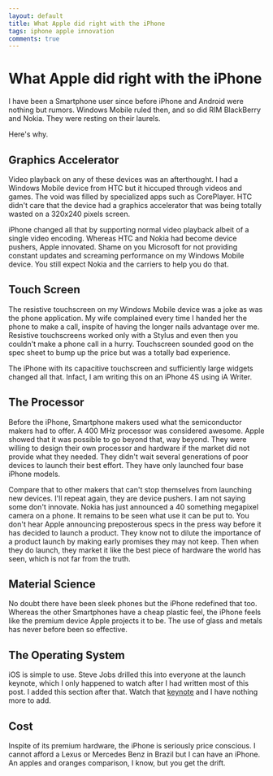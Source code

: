 ```yaml
---
layout: default
title: What Apple did right with the iPhone
tags: iphone apple innovation
comments: true
---
```

# What Apple did right with the iPhone

I have been a Smartphone user since before iPhone and Android were nothing but rumors. Windows Mobile ruled then, and so did RIM BlackBerry and Nokia. They were resting on their laurels.

Here's why.

## Graphics Accelerator

Video playback on any of these devices was an afterthought. I had a Windows Mobile device from HTC but it hiccuped through videos and games. The void was filled by specialized apps such as CorePlayer. HTC didn't care that the device had a graphics accelerator that was being totally wasted on a 320x240 pixels screen.

iPhone changed all that by supporting normal video playback albeit of a single video encoding. Whereas HTC and Nokia had become device pushers, Apple innovated. Shame on you Microsoft for not providing constant updates and screaming performance on my Windows Mobile device. You still expect Nokia and the carriers to help you do that.

## Touch Screen

The resistive touchscreen on my Windows Mobile device was a joke as was the phone application. My wife complained every time I handed her the phone to make a call, inspite of having the longer nails advantage over me. Resistive touchscreens worked only with a Stylus and even then you couldn't make a phone call in a hurry. Touchscreen sounded good on the spec sheet to bump up the price but was a totally bad experience.

The iPhone with its capacitive touchscreen and sufficiently large widgets changed all that. Infact, I am writing this on an iPhone 4S using iA Writer.

## The Processor

Before the iPhone, Smartphone makers used what the semiconductor makers had to offer. A 400 MHz processor was considered awesome. Apple showed that it was possible to go beyond that, way beyond. They were willing to design their own processor and hardware if the market did not provide what they needed. They didn't wait several generations of poor devices to launch their best effort. They have only launched four base iPhone models.

Compare that to other makers that can't stop themselves from launching new devices. I'll repeat again, they are device pushers. I am not saying some don't innovate. Nokia has just announced a 40 something megapixel camera on a phone. It remains to be seen what use it can be put to. You don't hear Apple announcing preposterous specs in the press way before it has decided to launch a product. They know not to dilute the importance of a product launch by making early promises they may not keep. Then when they do launch, they market it like the best piece of hardware the world has seen, which is not far from the truth.

## Material Science

No doubt there have been sleek phones but the iPhone redefined that too. Whereas the other Smartphones have a cheap plastic feel, the iPhone feels like the premium device Apple projects it to be. The use of glass and metals has never before been so effective.

## The Operating System

iOS is simple to use. Steve Jobs drilled this into everyone at the launch keynote, which I only happened to watch after I had written most of this post. I added this section after that. Watch that [keynote](http://stream.qtv.apple.com/events/jan/j47d52oo/m_sub8848125_650_ref.mov) and I have nothing more to add.

## Cost

Inspite of its premium hardware, the iPhone is seriously price conscious. I cannot afford a Lexus or Mercedes Benz in Brazil but I can have an iPhone. An apples and oranges comparison, I know, but you get the drift.
